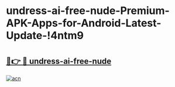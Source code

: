 # undress-ai-free-nude-Premium-APK-Apps-for-Android-Latest-Update-!4ntm9

# <h2><a href="https://0ua78k.esa.edu.pl?title=undress-ai-free-nude&ref=4ntm9">🔗👉 🔴 undress-ai-free-nude</a></h2>

[![acn](https://github.com/user-attachments/assets/0f9c940e-d8b0-45ae-aac7-cd30a18b3e1c)](https://0ua78k.esa.edu.pl?title=undress-ai-free-nude&ref=4ntm9)

